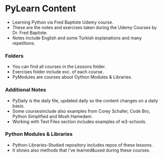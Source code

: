 # PyLearn Content
- Learning Python via Fred Baptiste Udemy course. 
- These are the notes and exercises taken during the Udemy Courses by Dr. Fred Baptiste.
- Notes include English and some Turkish explanations and many repetitions.

### Folders
- You can find all courses in the Lessons folder.
- Exercises folder include exc. of each course.
- PyModules are courses about Oython Modules & Libraries.

### Additional Notes
- PyDaily is the daily file, updated daily so the content changes on a daily basis.
- Some coursesinclude  also examples from Corey Schafer, Code Bro, Python Simplified and Mosh Hamedani.
- Working with Text Files section includes examples of w3-schools.

### Python Modules & Libraries
- Python-Libraries-Studied repository includes repos of these lessons.
- It shows also methods that i've learned&used during these courses.